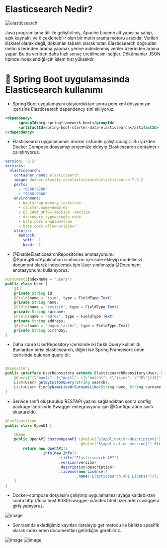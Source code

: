 # Elasticsearch Nedir?

![elasticsearch](https://user-images.githubusercontent.com/91599453/224652456-ab7a8625-182f-47ad-bb37-cf84a49a7787.png)

Java programlama dili ile geliştirilmiş, Apache Lucene alt yapısına sahip, açık kaynaklı ve ölçeklenebilir olan bir metin arama motoru aracıdır. Verileri ilişkisel olarak değil, döküman tabanlı olarak tutar. Elasticsearch doğrudan metin üzerinden arama yapmak yerine indexlenmiş veriler üzerinden arama yapar. Bu da veriden daha hızlı sonuç üretilmesini sağlar. Dökümanlar JSON tipinde indexlendiği için işlem hızı yüksektir.

# 🎯 Spring Boot uygulamasında Elasticsearch kullanımı

* Spring Boot uygulamasını oluşturduktan sonra pom.xml dosyamızın içerisine Elasticsearch dependency sini ekliyoruz.

```xml
<dependency>
      <groupId>org.springframework.boot</groupId>
      <artifactId>spring-boot-starter-data-elasticsearch</artifactId>
</dependency>
```

* Elasticsearch uygulamamızı docker üstünde çalıştıracağız. Bu yüzden Docker Compose dosyamızı projemize ekleyip Elasticsearch container ı çalıştırıyoruz.

```yml
version: '2.2'
services:
  elasticsearch:
    container_name: elasticsearch
    image: docker.elastic.co/elasticsearch/elasticsearch:7.5.2
    ports:
      - "9200:9200"
      - "9300:9300"
    environment:
      - bootstrap.memory_lock=true
      - cluster.name=demo-es
      - ES_JAVA_OPTS=-Xms512m -Xmx512m
      - discovery.type=single-node
      - http.cors.enabled=true
      - http.cors.allow-origin=*
    ulimits:
      memlock:
        soft: -1
        hard: -1
```
* @EnableElasticsearchRepositories anotasyonunu @SpringBootApplication sınıfımızın içerisine ekleyip modelimizi document olarak indexlemek için User sınıfımızda @Document anotasyonunu kullanıyoruz.

```java
@Document(indexName = "users")
public class User {
    @Id
    private String id;
    @Field(name = "isim", type = FieldType.Text)
    private String name;
    @Field(name = "soyisim", type = FieldType.Text)
    private String surname;
    @Field(name = "adres", type = FieldType.Text)
    private String address;
    @Field(name = "dogum_tarihi", type = FieldType.Text)
    private String birthday;
}
```
* Daha sonra UserRepository içerisinde iki farklı Query kullanıldı. Bunlardan birisi elasticsearch, diğeri ise Spring Framework ünün içerisinde bulunan query dir.

```java

@Repository
public interface UserRepository extends ElasticsearchRepository<User, String> {
    @Query("{\"bool\": {\"must\": [{\"match\": {\"isim\": \"?0\"}}]}}") //boolean query olarak ad ile örtüşmeli
    List<User> getByCustomQuery(String search);
    List<User> findByNameLikeOrSurnameLike(String name, String surname);
}
```
* Service sınıfı oluşturulup RESTAPI yazımı sağlandıktan sonra config package içerisinde Swagger entegrasyonu için @Configuration sınıfı oluşturuldu.

```java
@Configuration
public class OpenUI {

    @Bean
    public OpenAPI customOpenAPI (@Value("${application-description}") String description,
                                  @Value("${application-version}") String version){
        return new OpenAPI()
                .info(new Info()
                        .title("Elasticsearch API")
                        .version(version)
                        .description(description)
                        .license(new License()
                                .name("Elasticsearch API License")));
    }
}
```
* Docker-compose dosyasını çalıştırıp uygulamamızı ayağa kaldırdıktan sonra http://localhost:8080/swagger-ui/index.html üzerinden swaggera giriş yapıyoruz.

![image](https://user-images.githubusercontent.com/91599453/224698907-b5967e80-2c42-4509-bacf-a57df5c8c7c8.png)

* Sonrasında eklediğimiz kayıtları listeleyip get metodu ile birlikte spesifik olarak indexlenen documentları getirdiğini görebiliriz.

![image](https://user-images.githubusercontent.com/91599453/224699344-ecd80854-dd0f-4aaa-8a1b-d8da3e2d04d2.png)
![image](https://user-images.githubusercontent.com/91599453/224699438-506fe09c-d121-4e01-abdb-f71941363c75.png)
